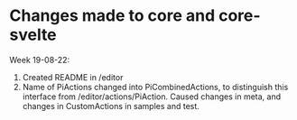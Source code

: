 # Changes made to core and core-svelte

Week 19-08-22:
1. Created README in /editor
2. Name of PiActions changed into PiCombinedActions, to distinguish this interface from 
/editor/actions/PiAction. Caused changes in meta, and changes in CustomActions in samples and test.

